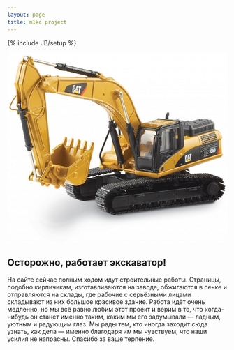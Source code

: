```yaml
---
layout: page
title: m1kc project
---
```

{% include JB/setup %}

![](/img/eksk2.jpg)

## Осторожно, работает экскаватор!

На сайте сейчас полным ходом идут строительные работы. Страницы, подобно кирпичикам, изготавливаются на заводе, обжигаются в печке и отправляются на склады, где рабочие с серьёзными лицами складывают из них большое красивое здание. Работа идёт очень медленно, но мы всё равно любим этот проект и верим в то, что когда-нибудь он станет именно таким, каким мы его задумывали &mdash; ладным, уютным и радующим глаз. Мы рады тем, кто иногда заходит сюда узнать, как дела &mdash; именно благодаря им мы чувствуем, что наши усилия не напрасны. Спасибо за ваше терпение.
